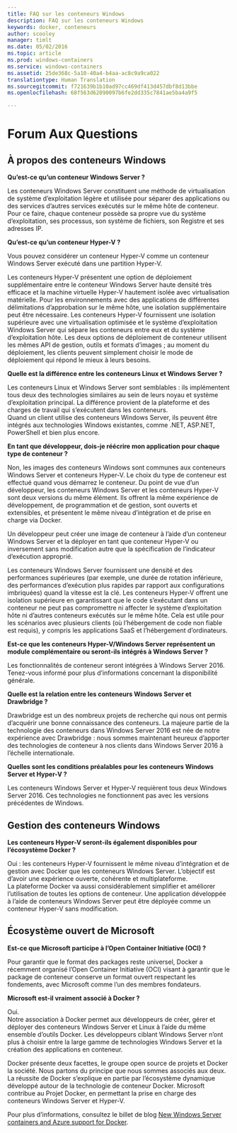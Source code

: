 ```yaml
---
title: FAQ sur les conteneurs Windows
description: FAQ sur les conteneurs Windows
keywords: docker, conteneurs
author: scooley
manager: timlt
ms.date: 05/02/2016
ms.topic: article
ms.prod: windows-containers
ms.service: windows-containers
ms.assetid: 25de368c-5a10-40a4-b4aa-ac8c9a9ca022
translationtype: Human Translation
ms.sourcegitcommit: f721639b1b10ad97cc469df413d457dbf8d13bbe
ms.openlocfilehash: 68f563d62090097b6fe2dd335c7841ae5ba4a9f5

---
```


# Forum Aux Questions

## À propos des conteneurs Windows

**Qu’est-ce qu’un conteneur Windows Server ?**

Les conteneurs Windows Server constituent une méthode de virtualisation de système d’exploitation légère et utilisée pour séparer des applications ou des services d’autres services exécutés sur le même hôte de conteneur. Pour ce faire, chaque conteneur possède sa propre vue du système d’exploitation, ses processus, son système de fichiers, son Registre et ses adresses IP.  

**Qu’est-ce qu’un conteneur Hyper-V ?**

Vous pouvez considérer un conteneur Hyper-V comme un conteneur Windows Server exécuté dans une partition Hyper-V.

Les conteneurs Hyper-V présentent une option de déploiement supplémentaire entre le conteneur Windows Server haute densité très efficace et la machine virtuelle Hyper-V hautement isolée avec virtualisation matérielle. Pour les environnements avec des applications de différentes délimitations d’approbation sur le même hôte, une isolation supplémentaire peut être nécessaire. Les conteneurs Hyper-V fournissent une isolation supérieure avec une virtualisation optimisée et le système d’exploitation Windows Server qui sépare les conteneurs entre eux et du système d’exploitation hôte. Les deux options de déploiement de conteneur utilisent les mêmes API de gestion, outils et formats d’images ; au moment du déploiement, les clients peuvent simplement choisir le mode de déploiement qui répond le mieux à leurs besoins.

**Quelle est la différence entre les conteneurs Linux et Windows Server ?**

Les conteneurs Linux et Windows Server sont semblables : ils implémentent tous deux des technologies similaires au sein de leurs noyau et système d’exploitation principal. La différence provient de la plateforme et des charges de travail qui s’exécutent dans les conteneurs.  
Quand un client utilise des conteneurs Windows Server, ils peuvent être intégrés aux technologies Windows existantes, comme .NET, ASP.NET, PowerShell et bien plus encore.

**En tant que développeur, dois-je réécrire mon application pour chaque type de conteneur ?**

Non, les images des conteneurs Windows sont communes aux conteneurs Windows Server et conteneurs Hyper-V. Le choix du type de conteneur est effectué quand vous démarrez le conteneur. Du point de vue d’un développeur, les conteneurs Windows Server et les conteneurs Hyper-V sont deux versions du même élément.  Ils offrent la même expérience de développement, de programmation et de gestion, sont ouverts et extensibles, et présentent le même niveau d’intégration et de prise en charge via Docker.

Un développeur peut créer une image de conteneur à l’aide d’un conteneur Windows Server et la déployer en tant que conteneur Hyper-V ou inversement sans modification autre que la spécification de l’indicateur d’exécution approprié.

Les conteneurs Windows Server fournissent une densité et des performances supérieures (par exemple, une durée de rotation inférieure, des performances d’exécution plus rapides par rapport aux configurations imbriquées) quand la vitesse est la clé. Les conteneurs Hyper-V offrent une isolation supérieure en garantissant que le code s’exécutant dans un conteneur ne peut pas compromettre ni affecter le système d’exploitation hôte ni d’autres conteneurs exécutés sur le même hôte. Cela est utile pour les scénarios avec plusieurs clients (où l’hébergement de code non fiable est requis), y compris les applications SaaS et l’hébergement d’ordinateurs.

**Est-ce que les conteneurs Hyper-V/Windows Server représentent un module complémentaire ou seront-ils intégrés à Windows Server ?**

Les fonctionnalités de conteneur seront intégrées à Windows Server 2016. Tenez-vous informé pour plus d’informations concernant la disponibilité générale.  

**Quelle est la relation entre les conteneurs Windows Server et Drawbridge ?**

Drawbridge est un des nombreux projets de recherche qui nous ont permis d’acquérir une bonne connaissance des conteneurs.  La majeure partie de la technologie des conteneurs dans Windows Server 2016 est née de notre expérience avec Drawbridge : nous sommes maintenant heureux d’apporter des technologies de conteneur à nos clients dans Windows Server 2016 à l’échelle internationale.

**Quelles sont les conditions préalables pour les conteneurs Windows Server et Hyper-V ?**

Les conteneurs Windows Server et Hyper-V requièrent tous deux Windows Server 2016. Ces technologies ne fonctionnent pas avec les versions précédentes de Windows.


## Gestion des conteneurs Windows

**Les conteneurs Hyper-V seront-ils également disponibles pour l’écosystème Docker ?**

Oui : les conteneurs Hyper-V fournissent le même niveau d’intégration et de gestion avec Docker que les conteneurs Windows Server.  L’objectif est d’avoir une expérience ouverte, cohérente et multiplateforme.  
La plateforme Docker va aussi considérablement simplifier et améliorer l’utilisation de toutes les options de conteneur. Une application développée à l’aide de conteneurs Windows Server peut être déployée comme un conteneur Hyper-V sans modification.


## Écosystème ouvert de Microsoft

**Est-ce que Microsoft participe à l’Open Container Initiative (OCI) ?**

Pour garantir que le format des packages reste universel, Docker a récemment organisé l’Open Container Initiative (OCI) visant à garantir que le package de conteneur conserve un format ouvert respectant les fondements, avec Microsoft comme l’un des membres fondateurs.

**Microsoft est-il vraiment associé à Docker ?**

Oui.  
Notre association à Docker permet aux développeurs de créer, gérer et déployer des conteneurs Windows Server et Linux à l’aide du même ensemble d’outils Docker. Les développeurs ciblant Windows Server n’ont plus à choisir entre la large gamme de technologies Windows Server et la création des applications en conteneur.  

Docker présente deux facettes, le groupe open source de projets et Docker la société. Nous partons du principe que nous sommes associés aux deux. La réussite de Docker s’explique en partie par l’écosystème dynamique développé autour de la technologie de conteneur Docker. Microsoft contribue au Projet Docker, en permettant la prise en charge des conteneurs Windows Server et Hyper-V.  

Pour plus d’informations, consultez le billet de blog [New Windows Server containers and Azure support for Docker](http://azure.microsoft.com/blog/2014/10/15/new-windows-server-containers-and-azure-support-for-docker/?WT.mc_id=Blog_ServerCloud_Announce_TTD).



<!--HONumber=Sep16_HO4-->


